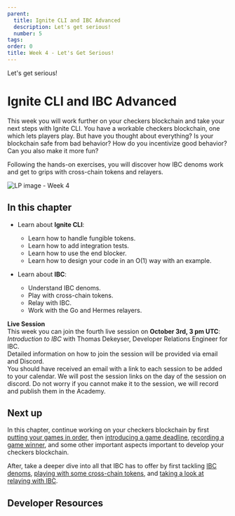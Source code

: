 ```yaml
---
parent:
  title: Ignite CLI and IBC Advanced
  description: Let's get serious!
  number: 5
tags:
order: 0
title: Week 4 - Let's Get Serious!
---
```


<div class="tm-overline tm-rf-1 tm-lh-title tm-medium tm-muted">Let's get serious!</div>
<h1 class="mt-4 mb-6">Ignite CLI and IBC Advanced</h1>

This week you will work further on your checkers blockchain and take your next steps with Ignite CLI. You have a workable checkers blockchain, one which lets players play. But have you thought about everything? Is your blockchain safe from bad behavior? How do you incentivize good behavior? Can you also make it more fun?

Following the hands-on exercises, you will discover how IBC denoms work and get to grips with cross-chain tokens and relayers.

![LP image - Week 4](/planet-collection.svg)

## In this chapter

<HighlightBox type="learning">

* Learn about **Ignite CLI**:
  * Learn how to handle fungible tokens.
  * Learn how to add integration tests.
  * Learn how to use the end blocker.
  * Learn how to design your code in an O(1) way with an example.

* Learn about **IBC**:
  * Understand IBC denoms.
  * Play with cross-chain tokens.
  * Relay with IBC.
  * Work with the Go and Hermes relayers.

</HighlightBox>

<HighlightBox type="info">

**Live Session**
<br/>
This week you can join the fourth live session on **October 3rd, 3 pm UTC**: _Introduction to IBC_ with Thomas Dekeyser, Developer Relations Engineer for IBC.
<br/>
Detailed information on how to join the session will be provided via email and Discord.
<br/>
You should have received an email with a link to each session to be added to your calendar. We will post the session links on the day of the session on discord. Do not worry if you cannot make it to the session, we will record and publish them in the Academy.

</HighlightBox>

## Next up

In this chapter, continue working on your checkers blockchain by first [putting your games in order](/hands-on-exercise/2-ignite-cli-adv/1-game-fifo.md), then [introducing a game deadline](/hands-on-exercise/2-ignite-cli-adv/2-game-deadline.md), [recording a game winner](/hands-on-exercise/2-ignite-cli-adv/3-game-winner.md), and some other important aspects important to develop your checkers blockchain.

After, take a deeper dive into all that IBC has to offer by first tackling [IBC denoms](/tutorials/5-ibc-dev/index.md), [playing with some cross-chain tokens](/hands-on-exercise/4-ibc-adv/1-wager-denom.md), and [taking a look at relaying with IBC](/hands-on-exercise/4-ibc-adv/2-relayer-intro.md).

## Developer Resources

<div v-for="resource in $themeConfig.resources">
  <Resource
    :title="resource.title"
    :description="resource.description"
    :links="resource.links"
    :image="resource.image"
    :large="true"
  />
  <br/>
</div>
